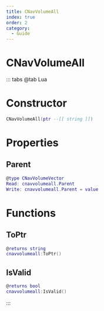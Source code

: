 ```yaml
---
title: CNavVolumeAll
index: true
order: 2
category:
  - Guide
---
```


# CNavVolumeAll

::: tabs
@tab Lua
# Constructor
```lua
CNavVolumeAll(ptr --[[ string ]])
```
# Properties
## Parent 
```lua
@type CNavVolumeVector
Read: cnavvolumeall.Parent
Write: cnavvolumeall.Parent = value
```
# Functions
## ToPtr
```lua
@returns string
cnavvolumeall:ToPtr()
```
## IsValid
```lua
@returns bool
cnavvolumeall:IsValid()
```

:::